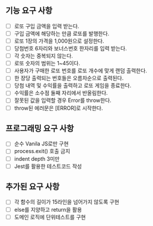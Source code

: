 ## 기능 요구 사항
- [ ] 로또 구입 금액을 입력 받는다.
- [ ] 구입 금액에 해당하는 만큼 로또를 발행한다.
- [ ] 로또 1장의 가격을 1,000원으로 설정한다.
- [ ] 당첨번호 6자리와 보너스번호 한자리를 입력 받는다.
- [ ] 각 숫자는 중복되지 않는다.
- [ ] 로또 숫자의 범위는 1~45이다.
- [ ] 사용자가 구매한 로또 번호를 로또 개수에 맞게 랜덤 출력한다.
- [ ] 한 장당 출력되는 번호들은 오름차순으로 출력된다.
- [ ] 당첨 내역 및 수익률을 출력하고 로또 게임을 종료한다.
- [ ] 수익률은 소수점 둘째 자리에서 반올림한다.
- [ ] 잘못된 값을 입력할 경우 Error를 throw한다.
- [ ] throw된 에러문은 [ERROR]로 시작한다.

## 프로그래밍 요구 사항
- [ ] 순수 Vanila JS로만 구현
- [ ] process.exit() 호출 금지
- [ ] indent depth 3미만
- [ ] Jest를 활용한 테스트코드 작성

## 추가된 요구 사항
- [ ] 각 함수의 길이가 15라인을 넘어가지 않도록 구현
- [ ] else를 지양하고 return을 활용
- [ ] 도메인 로직에 단위테스트를 구현